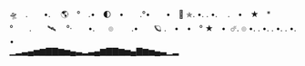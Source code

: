 🛸　.　　•.  　🌎　°　.•　🌓　•　　.°•　　•　🚀 ✯.    •.    .  •. 
　.　•　★　*　　　　　°　　.　　🛰 　°·　　•.      ๏        .•       🪐
.　•　•　° ★　•  ☄.       ๏       •.      .  •.      .     •.      .     •. •   
▁▂▃▄▅▆▇▇▆▅▄▃▂▃▄▆▇▇▆▅▄▇▆▅▄▃▁▂

<!--
**danielcma/danielcma** is a ✨ _special_ ✨ repository because its `README.md` (this file) appears on your GitHub profile.

Here are some ideas to get you started:

- 🔭 I’m currently working on ...
- 🌱 I’m currently learning ...
- 👯 I’m looking to collaborate on ...
- 🤔 I’m looking for help with ...
- 💬 Ask me about ...
- 📫 How to reach me: ...
- 😄 Pronouns: ...
- ⚡ Fun fact: ...
-->
